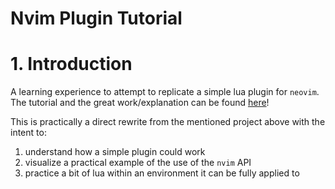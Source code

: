 # Nvim Plugin Tutorial

# 1. Introduction
A learning experience to attempt to replicate a simple lua plugin for `neovim`. The tutorial and
the great work/explanation can be found [here](https://dev.to/2nit/how-to-write-neovim-plugins-in-lua-5cca)!

This is practically a direct rewrite from the mentioned project above with the intent to:
1. understand how a simple plugin could work
2. visualize a practical example of the use of the `nvim` API
3. practice a bit of lua within an environment it can be fully applied to

